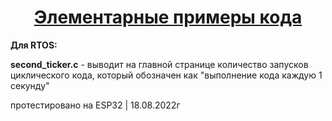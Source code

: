 <h1 dir="auto" style="text-align: center;"><span style="text-decoration: underline;"><strong>Элементарные примеры кода</strong></span></h1>
<p><strong>Для RTOS:</strong></p>
<p dir="auto"><strong>second_ticker.c</strong> - выводит на главной странице количество запусков циклического кода, который обозначен как "выполнение кода каждую 1 секунду"</p>
<p dir="auto">протестировано на ESP32 | 18.08.2022г</p>
